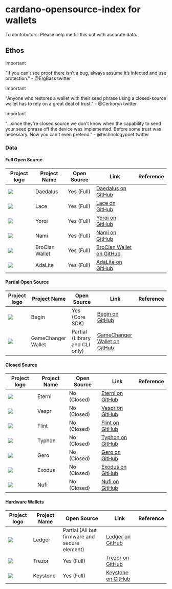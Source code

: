 # cardano-opensource-index for wallets

To contributors: Please help me fill this out with accurate data.

## Ethos

> [!IMPORTANT]
> "If you can’t see proof there isn’t a bug, always assume it’s infected and use protection." - @ErgBass twitter

> [!IMPORTANT]
> "Anyone who restores a wallet with their seed phrase using a closed-source wallet has to rely on a great deal of trust." - @Cerkoryn twitter

> [!IMPORTANT]
> "...since they're closed source we don't know when the capability to send your seed phrase off the device was implemented. Before some trust was necessary. Now you can't even pretend." - @technologypoet twitter

### Data

#### Full Open Source

 Project logo               | Project Name     | Open Source | Link                                                                                                                               | Reference                                                                                                         |
 -------------------------- | ---------------- | ------------------- | ---------------------------------------------------------------------------------------------------------------------------------- | ----------------------------------------------------------------------------------------------------------------- |
 ![][Daedalus Logo]         | Daedalus         | Yes (Full)            | [Daedalus on GitHub](https://github.com/input-output-hk/daedalus)                                                       |                                                                                                                   |
 ![][Lace Logo]             | Lace             | Yes (Full)            | [Lace on GitHub](https://github.com/input-output-hk/lace)                                                                                      |                                                                                                                   |
 ![][Yoroi Logo]            | Yoroi            | Yes (Full)            | [Yoroi on GitHub](https://github.com/Emurgo/yoroi)                                                                                     |                                                                                                                   |
 ![][Nami Logo]             | Nami             | Yes (Full)            | [Nami on GitHub](https://github.com/input-output-hk/nami)                                                                                       |                                                                                                                   |
 ![][BroClan Logo]          | BroClan Wallet   | Yes (Full)            | [BroClan Wallet on GitHub](https://github.com/leo42/BroClanWallet)                                                                          |                                                                                                                   |
 ![][AdaLite Logo]          | AdaLite          | Yes (Full)            | [AdaLite on GitHub](https://github.com/vacuumlabs/adalite)                                                                                   |                                                                                                                   |


#### Partial Open Source

 Project logo               | Project Name     | Open Source | Link                                                                                                                               | Reference                                                                                                         |
 -------------------------- | ---------------- | ------------------- | ---------------------------------------------------------------------------------------------------------------------------------- | ----------------------------------------------------------------------------------------------------------------- |
 ![][Begin Logo]            | Begin            | Yes (Core SDK)       | [Begin on GitHub](https://github.com/BeginWallet/begin-core)                                                                        |                                                                                                                   |
 ![][GameChanger Logo]      | GameChanger Wallet | Partial (Library and CLI only)          | [GameChanger Wallet on GitHub](https://github.com/GameChangerWallet)                                                                  |                                                                                                                   |

#### Closed Source

 Project logo               | Project Name     | Open Source | Link                                                                                                                               | Reference                                                                                                         |
 -------------------------- | ---------------- | ------------------- | ---------------------------------------------------------------------------------------------------------------------------------- | ----------------------------------------------------------------------------------------------------------------- |
 ![][Eternl Logo]           | Eternl           | No (Closed)       | [Eternl on GitHub](https://github.com/ccwalletio)                                                                      |                                                                                                                   |
 ![][Vespr Logo]            | Vespr            | No (Closed)       | [Vespr on GitHub](https://github.com/vespr-wallet)                                                                        |                                                                                                                   |
 ![][Flint Logo]            | Flint            | No (Closed)       | [Flint on GitHub](https://github.com/dcSpark)                                                                        |                                                                                                                   |
 ![][Typhon Logo]           | Typhon           | No (Closed)       | [Typhon on GitHub](N/A?)                                                                      |                                                                                                                   |
 ![][Gero Logo]             | Gero             | No (Closed)       | [Gero on GitHub](N/A?)                                                                          |                                                                                                                   |
 ![][Exodus Logo]           | Exodus           | No (Closed)       | [Exodus on GitHub](https://github.com/ExodusMovement)                                                                      |                                                                                                                   |
 ![][Nufi Logo]             | Nufi             | No (Closed)       | [Nufi on GitHub](https://github.com/nufi-official)                                                                          |                                                                                                                   |

#### Hardware Wallets

 Project logo               | Project Name     | Open Source | Link                                                                                                                               | Reference                                                                                                         |
 -------------------------- | ---------------- | ------------------- | ---------------------------------------------------------------------------------------------------------------------------------- | ----------------------------------------------------------------------------------------------------------------- |
 ![][Ledger Logo]           | Ledger           | Partial (All but firmware and secure element)       | [Ledger on GitHub](https://github.com/LedgerHQ)                                                                      |                                                                                                                   |
 ![][Trezor Logo]           | Trezor           | Yes (Full)       | [Trezor on GitHub](https://github.com/trezor)                                                                        |                                                                                                                   |
 ![][Keystone Logo]         | Keystone         | Yes (Full)       | [Keystone on GitHub](https://github.com/KeystoneHQ)                                                                        |                                                                                                                   |


[Daedalus Logo]: https://raw.githubusercontent.com/input-output-hk/daedalus/23976ef3503bb9602bd70ef88a25b4b9ddc47401/source/renderer/app/assets/images/daedalus-logo-loading-grey.inline.svg

[Lace Logo]: https://pbs.twimg.com/profile_images/1534535126318817282/Jb8Go2sm_400x400.jpg

[Yoroi Logo]: https://pbs.twimg.com/profile_images/1126136766161776642/CkzMDV32_400x400.png

[Nami Logo]: https://pbs.twimg.com/profile_images/1470826179171074051/6Gk7Sdhs_400x400.jpg

[BroClan Logo]: https://pbs.twimg.com/profile_images/1733915318047649792/UY5Rwmn__400x400.jpg

[AdaLite Logo]: https://pbs.twimg.com/profile_images/1064561911327535104/ufur73Z5_400x400.jpg

[GameChanger Logo]: https://pbs.twimg.com/profile_images/1710292823063334912/mBiA_786_400x400.jpg

[Eternl Logo]: https://pbs.twimg.com/profile_images/1505984112674357255/bCXyj3kU_400x400.jpg

[Vespr Logo]: https://pbs.twimg.com/profile_images/1709668770145284096/UnZ7qCab_400x400.png

[Flint Logo]: https://pbs.twimg.com/profile_images/1438457505500172291/pO6fla5H_400x400.jpg

[Typhon Logo]: https://pbs.twimg.com/profile_images/1471053586352115718/4YJVvQke_400x400.jpg

[Gero Logo]: https://pbs.twimg.com/profile_images/1642239746402570240/oEn5t1CW_400x400.jpg

[Begin Logo]: https://pbs.twimg.com/profile_images/1609855323342340096/AWLkKdcn_400x400.jpg

[Exodus Logo]: https://pbs.twimg.com/profile_images/1741479574834180096/vmzPocwl_400x400.jpg

[Nufi Logo]: https://pbs.twimg.com/profile_images/1478654070005145601/GWtE11ic_400x400.png

[Ledger Logo]: https://pbs.twimg.com/profile_images/1522608646043181060/QQRjVYhi_400x400.jpg

[Trezor Logo]: https://pbs.twimg.com/profile_images/1436324111182094350/wWw3mf6n_400x400.jpg

[Keystone Logo]: https://pbs.twimg.com/profile_images/1740611632223449089/DVTBDIkL_400x400.jpg
